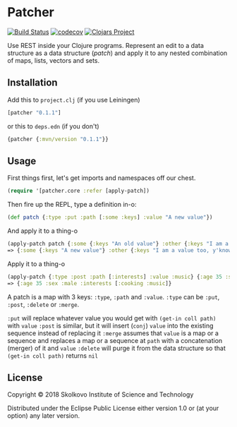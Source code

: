 # Patcher
[![Build Status](https://travis-ci.org/vadim0x60/patcher.svg?branch=master)](https://travis-ci.org/vadim0x60/patcher)
[![codecov](https://codecov.io/gh/vadim0x60/patcher/branch/master/graph/badge.svg)](https://codecov.io/gh/vadim0x60/patcher)
[![Clojars Project](https://img.shields.io/clojars/v/patcher.svg)](https://clojars.org/patcher)

Use REST inside your Clojure programs. Represent an edit to a data structure as a data structure (_patch_) and apply it to any nested combination of maps, lists, vectors and sets. 

## Installation

Add this to `project.clj` (if you use Leiningen)

```clj
[patcher "0.1.1"]
```

or this to `deps.edn` (if you don't)

```clj
{patcher {:mvn/version "0.1.1"}}
```

## Usage

First things first, let's get imports and namespaces off our chest.

```clj
(require '[patcher.core :refer [apply-patch])
```

Then fire up the REPL, type a definition in-o:

```clj
(def patch {:type :put :path [:some :keys] :value "A new value"})
```

And apply it to a thing-o

```clj
(apply-patch patch {:some {:keys "An old value"} :other {:keys "I am a value too, y'know"}})
=> {:some {:keys "A new value"} :other {:keys "I am a value too, y'know"}}
```

Apply it to a thing-o

```clj
(apply-patch {:type :post :path [:interests] :value :music} {:age 35 :sex :male :interests [:cooking]})
=> {:age 35 :sex :male :interests [:cooking :music]}
```

A patch is a map with 3 keys: `:type`, `:path` and `:value`. `:type` can be `:put`, `:post`, `:delete` or `:merge`.

`:put` will replace whatever value you would get with `(get-in coll path)` with `value`
`:post` is similar, but it will insert (`conj`) `value` into the existing sequence instead of replacing it
`:merge` assumes that `value` is a map or a sequence and replaces a map or a sequence at `path` with a concatenation (merger) of it and `value`
`:delete` will purge it from the data structure so that `(get-in coll path)` returns `nil`

## License

Copyright © 2018 Skolkovo Institute of Science and Technology

Distributed under the Eclipse Public License either version 1.0 or (at
your option) any later version.
